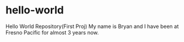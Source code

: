 # hello-world
Hello World Repository(First Proj)
My name is Bryan and I have been at Fresno Pacific for almost 3 years now. 
